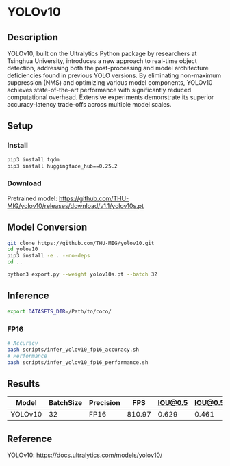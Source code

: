 # YOLOv10

## Description
YOLOv10, built on the Ultralytics Python package by researchers at Tsinghua University, introduces a new approach to real-time object detection, addressing both the post-processing and model architecture deficiencies found in previous YOLO versions. By eliminating non-maximum suppression (NMS) and optimizing various model components, YOLOv10 achieves state-of-the-art performance with significantly reduced computational overhead. Extensive experiments demonstrate its superior accuracy-latency trade-offs across multiple model scales.

## Setup

### Install

```bash
pip3 install tqdm
pip3 install huggingface_hub==0.25.2
```

### Download

Pretrained model: <https://github.com/THU-MIG/yolov10/releases/download/v1.1/yolov10s.pt>

## Model Conversion
```bash
git clone https://github.com/THU-MIG/yolov10.git
cd yolov10
pip3 install -e . --no-deps
cd ..

python3 export.py --weight yolov10s.pt --batch 32

```

## Inference

```bash
export DATASETS_DIR=/Path/to/coco/
```

### FP16

```bash
# Accuracy
bash scripts/infer_yolov10_fp16_accuracy.sh
# Performance
bash scripts/infer_yolov10_fp16_performance.sh
```

## Results

Model   |BatchSize  |Precision |FPS       |IOU@0.5   |IOU@0.5:0.95   |
--------|-----------|----------|----------|----------|---------------|
YOLOv10 |    32     |   FP16   | 810.97   |  0.629   |  0.461        |

## Reference

YOLOv10: <https://docs.ultralytics.com/models/yolov10/>
